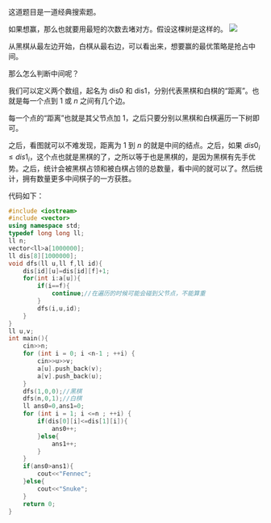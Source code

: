 这道题目是一道经典搜索题。

如果想赢，那么也就要用最短的次数去堵对方。假设这棵树是这样的。
![](https://cdn.luogu.com.cn/upload/image_hosting/5j36k464.png)

从黑棋从最左边开始，白棋从最右边，可以看出来，想要赢的最优策略是抢占中间。

那么怎么判断中间呢？

我们可以定义两个数组，起名为 dis0 和 dis1，分别代表黑棋和白棋的“距离”。也就是每一个点到 $1$ 或 $n$ 之间有几个边。

每一个点的“距离”也就是其父节点加 $1$，之后只要分别以黑棋和白棋遍历一下树即可。

之后，看图就可以不难发现，距离为 $1$ 到 $n$ 的就是中间的结点。之后，如果 $dis0_i\leq dis1_i$，这个点也就是黑棋的了，之所以等于也是黑棋的，是因为黑棋有先手优势。之后，统计会被黑棋占领和被白棋占领的总数量，看中间的就可以了。然后统计，拥有数量更多中间棋子的一方获胜。

代码如下：

```cpp
#include <iostream>
#include <vector>
using namespace std;
typedef long long ll;
ll n;
vector<ll>a[1000000];
ll dis[8][1000000];
void dfs(ll u,ll f,ll id){
    dis[id][u]=dis[id][f]+1;
    for(int i:a[u]){
        if(i==f){
            continue;//在遍历的时候可能会碰到父节点，不能算重
        }
        dfs(i,u,id);
    }
}
ll u,v;
int main(){
    cin>>n;
    for (int i = 0; i <n-1 ; ++i) {
        cin>>u>>v;
        a[u].push_back(v);
        a[v].push_back(u);
    }
    dfs(1,0,0);//黑棋
    dfs(n,0,1);//白棋
    ll ans0=0,ans1=0;
    for (int i = 1; i <=n ; ++i) {
        if(dis[0][i]<=dis[1][i]){
            ans0++;
        }else{
            ans1++;
        }
    }
    if(ans0>ans1){
        cout<<"Fennec";
    }else{
        cout<<"Snuke";
    }
    return 0;
}
```